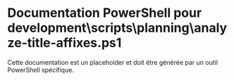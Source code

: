 # Documentation PowerShell pour development\scripts\planning\analyze-title-affixes.ps1

Cette documentation est un placeholder et doit être générée par un outil PowerShell spécifique.
